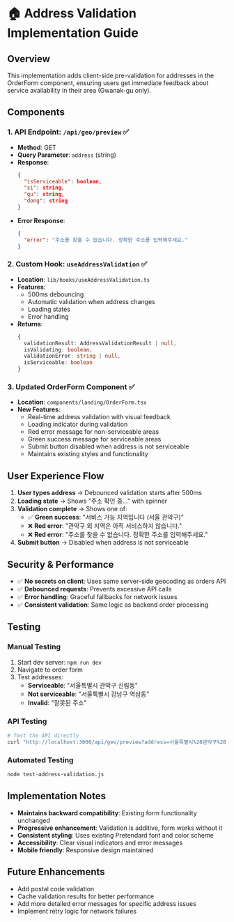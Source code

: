 # 🏠 Address Validation Implementation Guide

## Overview

This implementation adds client-side pre-validation for addresses in the OrderForm component, ensuring users get immediate feedback about service availability in their area (Gwanak-gu only).

## Components

### 1. **API Endpoint: `/api/geo/preview`** ✅
- **Method**: GET
- **Query Parameter**: `address` (string)
- **Response**: 
  ```json
  {
    "isServiceable": boolean,
    "si": string,
    "gu": string, 
    "dong": string
  }
  ```
- **Error Response**: 
  ```json
  {
    "error": "주소를 찾을 수 없습니다. 정확한 주소를 입력해주세요."
  }
  ```

### 2. **Custom Hook: `useAddressValidation`** ✅
- **Location**: `lib/hooks/useAddressValidation.ts`
- **Features**:
  - 500ms debouncing
  - Automatic validation when address changes
  - Loading states
  - Error handling
- **Returns**:
  ```typescript
  {
    validationResult: AddressValidationResult | null,
    isValidating: boolean,
    validationError: string | null,
    isServiceable: boolean
  }
  ```

### 3. **Updated OrderForm Component** ✅
- **Location**: `components/landing/OrderForm.tsx`
- **New Features**:
  - Real-time address validation with visual feedback
  - Loading indicator during validation
  - Red error message for non-serviceable areas
  - Green success message for serviceable areas
  - Submit button disabled when address is not serviceable
  - Maintains existing styles and functionality

## User Experience Flow

1. **User types address** → Debounced validation starts after 500ms
2. **Loading state** → Shows "주소 확인 중..." with spinner
3. **Validation complete** → Shows one of:
   - ✅ **Green success**: "서비스 가능 지역입니다 (서울 관악구)"
   - ❌ **Red error**: "관악구 외 지역은 아직 서비스하지 않습니다."
   - ❌ **Red error**: "주소를 찾을 수 없습니다. 정확한 주소를 입력해주세요."
4. **Submit button** → Disabled when address is not serviceable

## Security & Performance

- ✅ **No secrets on client**: Uses same server-side geocoding as orders API
- ✅ **Debounced requests**: Prevents excessive API calls
- ✅ **Error handling**: Graceful fallbacks for network issues
- ✅ **Consistent validation**: Same logic as backend order processing

## Testing

### Manual Testing
1. Start dev server: `npm run dev`
2. Navigate to order form
3. Test addresses:
   - **Serviceable**: "서울특별시 관악구 신림동"
   - **Not serviceable**: "서울특별시 강남구 역삼동"
   - **Invalid**: "잘못된 주소"

### API Testing
```bash
# Test the API directly
curl "http://localhost:3000/api/geo/preview?address=서울특별시%20관악구%20신림동"
```

### Automated Testing
```bash
node test-address-validation.js
```

## Implementation Notes

- **Maintains backward compatibility**: Existing form functionality unchanged
- **Progressive enhancement**: Validation is additive, form works without it
- **Consistent styling**: Uses existing Pretendard font and color scheme
- **Accessibility**: Clear visual indicators and error messages
- **Mobile friendly**: Responsive design maintained

## Future Enhancements

- Add postal code validation
- Cache validation results for better performance
- Add more detailed error messages for specific address issues
- Implement retry logic for network failures
